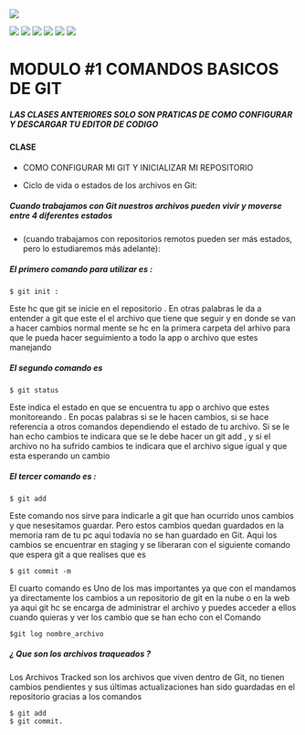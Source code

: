 ![](https://i1.wp.com/jrgonzalez.es/wp-content/uploads/2019/01/git-logo.png?fit=180%2C180&ssl=1)

![](https://github.com/Sebas1130/hyperblog/network/members) ![](https://img.shields.io/github/forks/pandao/editor.md.svg) ![](https://img.shields.io/github/tag/pandao/editor.md.svg) ![](https://img.shields.io/github/release/pandao/editor.md.svg) ![](https://img.shields.io/github/issues/pandao/editor.md.svg) ![](https://img.shields.io/bower/v/editor.md.svg)

# MODULO #1 COMANDOS BASICOS DE GIT 

#####  LAS CLASES ANTERIORES SOLO SON PRATICAS DE COMO CONFIGURAR Y DESCARGAR TU EDITOR DE CODIGO 

#### CLASE 
  
  * COMO CONFIGURAR MI GIT Y INICIALIZAR MI REPOSITORIO 

* Ciclo de vida o estados de los archivos en Git:

#####  Cuando trabajamos con Git nuestros archivos pueden vivir y moverse entre 4 diferentes estados 
 * (cuando trabajamos con repositorios remotos pueden ser más estados, pero lo estudiaremos más adelante):

#####  El primero comando para utilizar es :
	$ git init :  

Este hc que git se inicie en el repositorio .
En otras palabras le da a entender a git que este el el archivo que tiene que seguir y en donde se van a hacer cambios normal mente se hc en la primera carpeta del arhivo para que le pueda hacer seguimiento a todo la app o archivo que estes manejando 

#####  El segundo comando es
	$ git status   
Este indica el estado en que se encuentra tu app o archivo que estes monitoreando .
En pocas palabras si se le hacen cambios,  si se hace referencia a otros comandos dependiendo el estado de tu archivo. Si se le han echo  cambios te indicara que se le debe hacer un git add , y si el archivo no ha sufrido cambios te indicara que el archivo sigue igual y que esta esperando un cambio 


##### El tercer comando es :

	$ git add  
Este comando nos sirve para indicarle a git que han ocurrido unos cambios y que nesesitamos guardar. Pero estos cambios quedan guardados en la memoria ram de tu pc aqui todavia no se han guardado en Git. Aqui los cambios  se encuentrar en staging y se liberaran con el siguiente comando que espera  git a que realises que es  
 
 	$ git commit -m 
   

 El cuarto comando es Uno de los mas importantes ya que con el mandamos ya directamente los cambios a un repositorio de git en la nube o en la web ya aqui git hc se encarga de administrar el archivo y puedes acceder a ellos cuando quieras y ver los cambio que se 
 han echo con el Comando
 
 	$git log nombre_archivo

##### ¿ Que son los archivos traqueados ?

 Los Archivos Tracked son los archivos que viven dentro de Git, no tienen cambios pendientes y sus últimas actualizaciones han sido guardadas en el repositorio gracias a los comandos 
 
 	$ git add 
	$ git commit.
